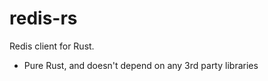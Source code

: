 redis-rs
========

Redis client for Rust.

- Pure Rust, and doesn't depend on any 3rd party libraries
